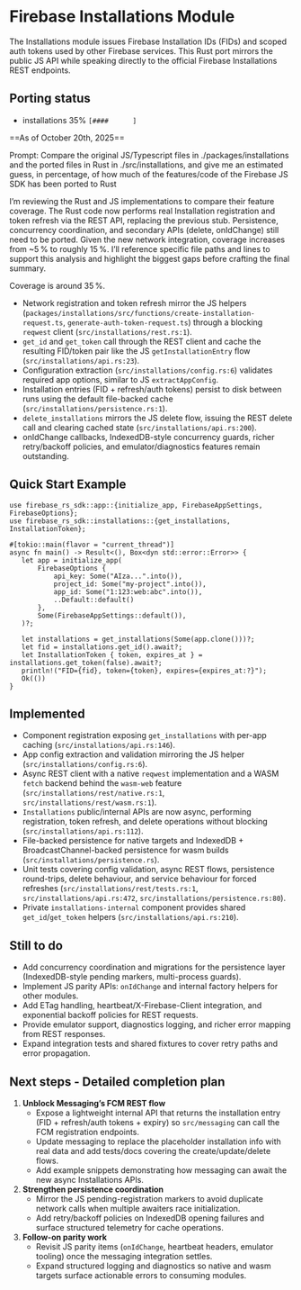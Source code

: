 # Firebase Installations Module

The Installations module issues Firebase Installation IDs (FIDs) and scoped auth tokens used by other Firebase services. This Rust port mirrors the public JS API while speaking directly to the official Firebase Installations REST endpoints.

## Porting status
- installations 35% `[####      ]`

==As of October 20th, 2025==

Prompt: Compare the original JS/Typescript files in ./packages/installations and the ported files in Rust in ./src/installations, and give me an estimated guess, in percentage, of how much of the features/code of the Firebase JS SDK has been ported to Rust

I’m reviewing the Rust and JS implementations to compare their feature coverage. The Rust code now performs real Installation registration and token refresh via the REST API, replacing the previous stub. Persistence, concurrency coordination, and secondary APIs (delete, onIdChange) still need to be ported. Given the new network integration, coverage increases from ~5 % to roughly 15 %. I’ll reference specific file paths and lines to support this analysis and highlight the biggest gaps before crafting the final summary.

Coverage is around 35 %.

  - Network registration and token refresh mirror the JS helpers (`packages/installations/src/functions/create-installation-request.ts`, `generate-auth-token-request.ts`) through a blocking `reqwest` client (`src/installations/rest.rs:1`).
  - `get_id` and `get_token` call through the REST client and cache the resulting FID/token pair like the JS `getInstallationEntry` flow (`src/installations/api.rs:23`).
  - Configuration extraction (`src/installations/config.rs:6`) validates required app options, similar to JS `extractAppConfig`.
  - Installation entries (FID + refresh/auth tokens) persist to disk between runs using the default file-backed cache (`src/installations/persistence.rs:1`).
  - `delete_installations` mirrors the JS delete flow, issuing the REST delete call and clearing cached state (`src/installations/api.rs:200`).
  - onIdChange callbacks, IndexedDB-style concurrency guards, richer retry/backoff policies, and emulator/diagnostics features remain outstanding.

## Quick Start Example
```rust,no_run
use firebase_rs_sdk::app::{initialize_app, FirebaseAppSettings, FirebaseOptions};
use firebase_rs_sdk::installations::{get_installations, InstallationToken};

#[tokio::main(flavor = "current_thread")]
async fn main() -> Result<(), Box<dyn std::error::Error>> {
   let app = initialize_app(
       FirebaseOptions {
           api_key: Some("AIza...".into()),
           project_id: Some("my-project".into()),
           app_id: Some("1:123:web:abc".into()),
           ..Default::default()
       },
       Some(FirebaseAppSettings::default()),
   )?;

   let installations = get_installations(Some(app.clone()))?;
   let fid = installations.get_id().await?;
   let InstallationToken { token, expires_at } = installations.get_token(false).await?;
   println!("FID={fid}, token={token}, expires={expires_at:?}");
   Ok(())
}
```

## Implemented
- Component registration exposing `get_installations` with per-app caching (`src/installations/api.rs:146`).
- App config extraction and validation mirroring the JS helper (`src/installations/config.rs:6`).
- Async REST client with a native `reqwest` implementation and a WASM `fetch` backend behind the `wasm-web` feature (`src/installations/rest/native.rs:1`, `src/installations/rest/wasm.rs:1`).
- `Installations` public/internal APIs are now async, performing registration, token refresh, and delete operations without blocking (`src/installations/api.rs:112`).
- File-backed persistence for native targets and IndexedDB + BroadcastChannel-backed persistence for wasm builds (`src/installations/persistence.rs`).
- Unit tests covering config validation, async REST flows, persistence round-trips, delete behaviour, and service behaviour for forced refreshes (`src/installations/rest/tests.rs:1`, `src/installations/api.rs:472`, `src/installations/persistence.rs:80`).
- Private `installations-internal` component provides shared `get_id`/`get_token` helpers (`src/installations/api.rs:210`).

## Still to do
- Add concurrency coordination and migrations for the persistence layer (IndexedDB-style pending markers, multi-process guards).
- Implement JS parity APIs: `onIdChange` and internal factory helpers for other modules.
- Add ETag handling, heartbeat/X-Firebase-Client integration, and exponential backoff policies for REST requests.
- Provide emulator support, diagnostics logging, and richer error mapping from REST responses.
- Expand integration tests and shared fixtures to cover retry paths and error propagation.

## Next steps - Detailed completion plan
1. **Unblock Messaging’s FCM REST flow**
   - Expose a lightweight internal API that returns the installation entry (FID + refresh/auth tokens + expiry) so `src/messaging` can call the FCM registration endpoints.
   - Update messaging to replace the placeholder installation info with real data and add tests/docs covering the create/update/delete flows.
   - Add example snippets demonstrating how messaging can await the new async Installations APIs.
2. **Strengthen persistence coordination**
   - Mirror the JS pending-registration markers to avoid duplicate network calls when multiple awaiters race initialization.
   - Add retry/backoff policies on IndexedDB opening failures and surface structured telemetry for cache operations.
3. **Follow-on parity work**
   - Revisit JS parity items (`onIdChange`, heartbeat headers, emulator tooling) once the messaging integration settles.
   - Expand structured logging and diagnostics so native and wasm targets surface actionable errors to consuming modules.
